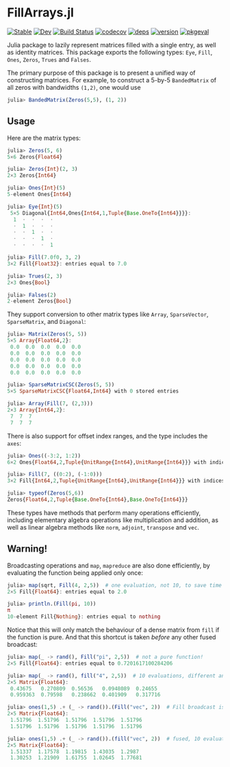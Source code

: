 # FillArrays.jl

[![Stable](https://img.shields.io/badge/docs-stable-blue.svg)](https://JuliaArrays.github.io/FillArrays.jl/stable)
[![Dev](https://img.shields.io/badge/docs-dev-blue.svg)](https://JuliaArrays.github.io/FillArrays.jl/dev)
[![Build Status](https://github.com/JuliaArrays/FillArrays.jl/workflows/CI/badge.svg)](https://github.com/JuliaArrays/FillArrays.jl/actions)
[![codecov](https://codecov.io/gh/JuliaArrays/FillArrays.jl/branch/master/graph/badge.svg)](https://codecov.io/gh/JuliaArrays/FillArrays.jl)
[![deps](https://juliahub.com/docs/FillArrays/deps.svg)](https://juliahub.com/ui/Packages/FillArrays/2Dg1l?t=2)
[![version](https://juliahub.com/docs/FillArrays/version.svg)](https://juliahub.com/ui/Packages/FillArrays/2Dg1l)
[![pkgeval](https://juliahub.com/docs/FillArrays/pkgeval.svg)](https://juliahub.com/ui/Packages/FillArrays/2Dg1l)

Julia package to lazily represent matrices filled with a single entry,
as well as identity matrices.  This package exports the following types:
`Eye`, `Fill`, `Ones`, `Zeros`, `Trues` and `Falses`.


The primary purpose of this package is to present a unified way of constructing
matrices. 
For example, to construct a 5-by-5 `BandedMatrix` of all zeros with bandwidths `(1,2)`, one would use  
```julia
julia> BandedMatrix(Zeros(5,5), (1, 2))
```

## Usage

Here are the matrix types:
```julia
julia> Zeros(5, 6)
5×6 Zeros{Float64}

julia> Zeros{Int}(2, 3)
2×3 Zeros{Int64}

julia> Ones{Int}(5)
5-element Ones{Int64}

julia> Eye{Int}(5)
 5×5 Diagonal{Int64,Ones{Int64,1,Tuple{Base.OneTo{Int64}}}}:
  1  ⋅  ⋅  ⋅  ⋅
  ⋅  1  ⋅  ⋅  ⋅
  ⋅  ⋅  1  ⋅  ⋅
  ⋅  ⋅  ⋅  1  ⋅
  ⋅  ⋅  ⋅  ⋅  1

julia> Fill(7.0f0, 3, 2)
3×2 Fill{Float32}: entries equal to 7.0

julia> Trues(2, 3)
2×3 Ones{Bool}

julia> Falses(2)
2-element Zeros{Bool}
```

They support conversion to other matrix types like `Array`, `SparseVector`, `SparseMatrix`, and `Diagonal`:
```julia
julia> Matrix(Zeros(5, 5))
5×5 Array{Float64,2}:
 0.0  0.0  0.0  0.0  0.0
 0.0  0.0  0.0  0.0  0.0
 0.0  0.0  0.0  0.0  0.0
 0.0  0.0  0.0  0.0  0.0
 0.0  0.0  0.0  0.0  0.0

julia> SparseMatrixCSC(Zeros(5, 5))
5×5 SparseMatrixCSC{Float64,Int64} with 0 stored entries

julia> Array(Fill(7, (2,3)))
2×3 Array{Int64,2}:
 7  7  7
 7  7  7
```

There is also support for offset index ranges,
and the type includes the `axes`:
```julia
julia> Ones((-3:2, 1:2))
6×2 Ones{Float64,2,Tuple{UnitRange{Int64},UnitRange{Int64}}} with indices -3:2×1:2

julia> Fill(7, ((0:2), (-1:0)))
3×2 Fill{Int64,2,Tuple{UnitRange{Int64},UnitRange{Int64}}} with indices 0:2×-1:0: entries equal to 7

julia> typeof(Zeros(5,6))
Zeros{Float64,2,Tuple{Base.OneTo{Int64},Base.OneTo{Int64}}}
```

These types have methods that perform many operations efficiently,
including elementary algebra operations like multiplication and addition,
as well as linear algebra methods like
`norm`, `adjoint`, `transpose` and `vec`.

## Warning!

Broadcasting operations and `map`, `mapreduce` are also done efficiently, by evaluating the function being applied only once:

```julia
julia> map(sqrt, Fill(4, 2,5))  # one evaluation, not 10, to save time
2×5 Fill{Float64}: entries equal to 2.0

julia> println.(Fill(pi, 10))
π
10-element Fill{Nothing}: entries equal to nothing
```

Notice that this will only match the behaviour of a dense matrix from `fill` if the function is pure. And that this shortcut is taken *before* any other fused broadcast:

```julia
julia> map(_ -> rand(), Fill("pi", 2,5))  # not a pure function!
2×5 Fill{Float64}: entries equal to 0.7201617100284206

julia> map(_ -> rand(), fill("4", 2,5))  # 10 evaluations, different answer!
2×5 Matrix{Float64}:
 0.43675   0.270809  0.56536   0.0948089  0.24655
 0.959363  0.79598   0.238662  0.401909   0.317716

julia> ones(1,5) .+ (_ -> rand()).(Fill("vec", 2))  # Fill broadcast is done first
2×5 Matrix{Float64}:
 1.51796  1.51796  1.51796  1.51796  1.51796
 1.51796  1.51796  1.51796  1.51796  1.51796

julia> ones(1,5) .+ (_ -> rand()).(fill("vec", 2))  # fused, 10 evaluations
2×5 Matrix{Float64}:
 1.51337  1.17578  1.19815  1.43035  1.2987
 1.30253  1.21909  1.61755  1.02645  1.77681
```
